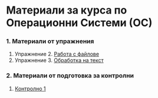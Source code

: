 # Материали за курса по Операционни Системи (ОС)

### 1. Материали от упражнения
1. Упражнение 2. [Работа с файлове](Problems-02/Problems-02.md)
2. Упражнение 3. [Обработка на текст](Problems-03/Problems-03.md)

### 2. Материали от подготовка за контролни
1. [Контролно 1](Exam-Problems/Exam-Problem-Solutions.md)
